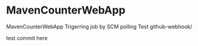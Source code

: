# MavenCounterWebApp
MavenCounterWebApp
Trigerring job by SCM polling Test
github-webhook/

test commit here

